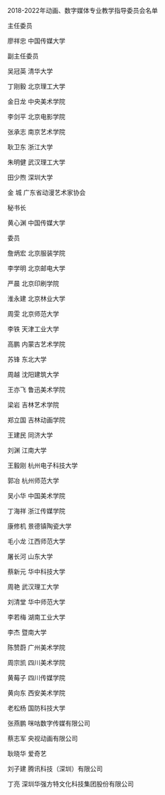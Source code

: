 2018-2022年动画、数字媒体专业教学指导委员会名单


主任委员

廖祥忠  中国传媒大学


副主任委员

吴冠英  清华大学

丁刚毅  北京理工大学

金日龙  中央美术学院

李剑平  北京电影学院

张承志  南京艺术学院

耿卫东  浙江大学

朱明健  武汉理工大学

田少煦  深圳大学

金  城  广东省动漫艺术家协会


秘书长

黄心渊  中国传媒大学


委员

詹炳宏  北京服装学院

李学明  北京邮电大学

严晨  北京印刷学院

淮永建  北京林业大学

周雯  北京师范大学

李铁  天津工业大学

高鹏  内蒙古艺术学院

苏锋  东北大学

周越  沈阳建筑大学

王亦飞  鲁迅美术学院

梁岩  吉林艺术学院

郑立国  吉林动画学院

王建民  同济大学

刘渊  江南大学

王毅刚  杭州电子科技大学

郭冶  杭州师范大学

吴小华  中国美术学院

丁海祥  浙江传媒学院

康修机  景德镇陶瓷大学

毛小龙  江西师范大学

屠长河  山东大学

蔡新元  华中科技大学

周艳  武汉理工大学

刘清堂  华中师范大学

李若梅  湖南工业大学

李杰  暨南大学

陈赞蔚  广州美术学院

周宗凯  四川美术学院

黄莓子  四川传媒学院

黄向东  西安美术学院

老松杨  国防科技大学

张燕鹏  咪咕数字传媒有限公司

蔡志军  央视动画有限公司

耿晓华  爱奇艺

刘子建  腾讯科技（深圳）有限公司

丁亮  深圳华强方特文化科技集团股份有限公司